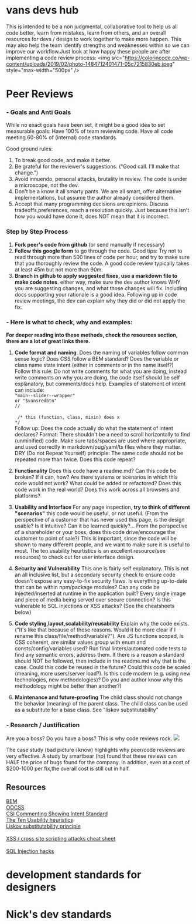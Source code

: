 # vans devs hub

This is intended to be a non judgmental, collaborative tool to help us all code better, learn from mistakes, learn from others, and an overall resources for devs / design to work together to make more happen. This may also help the team identify strengths and weaknesses within so we can improve our workflow.Just look at how happy these people are after implementing a code review process:
<img src="https://colorincode.co/wp-content/uploads/2019/02/photo-1484712401471-05c7215830eb.jpeg" style="max-width="500px" />

# Peer Reviews

### - Goals and Anti Goals

While no exact goals have been set, it might be a good idea to set measurable goals:
Have 100% of team reviewing code.
Have all code meeting 60-80% of (internal) code standards.

Good ground rules:
1. To break good code, and make it better.
2. Be grateful for the reviewer's suggestions. ("Good call. I'll make that change.")
3. Avoid innuendo, personal attacks, brutality in review. The code is under a microscope, not the dev. 
4. Don't be a know it all smarty pants. We are all smart, offer alternative implementations, but assume the author already considered them. 
5. Accept that many programming decisions are opinions. Discuss tradeoffs,preferences, reach a resolution quickly. Just because this isn't how you would have done it, does NOT mean that it is incorrect. 

### Step by Step Process
        
1. **Fork peer's code from github** (or send manually if necessary)
2. **Follow this google form** to go through the code. Good tips: Try not to read through more than 500 lines of code per hour, and try to make sure that you thoroughly review the code. A good code review typically takes at least 45m but not more than 90m.
3. **Branch in github to apply suggested fixes, use a markdown file to make code notes**. either way, make sure the dev author knows WHY you are suggesting changes, and what those changes will fix. Including docs supporting your rationale is a good idea.  Following up in code review meetings, the dev can explain why they did or did not apply the fix. 

### - Here is what to check, why and examples:
 **For deeper reading into these methods, check the resources section, there are a lot of great links there.**
1. **Code format and naming**. Does the naming of variables follow common sense logic? Does CSS follow a BEM standard? Does the variable or class name state intent (either in comments or in the name itself?) 
Follow this rule: Do not write comments for what you are doing, instead write comments on why you are doing, the code itself should be self explanatory, but comments/docs help. 
Examples of statement of intent can include:<br/>
<code>"main--slider--wrapper"</code><br/>
<code>or "$vansredbtn"</code> <br/>
<code>/<!--this is the main wrapper main--slider--wrapper-->/ </code><br/>
<code> /* this (function, class, mixin) does x */</code><br/>
Follow up: Does the code actually do what the statement of intent declares? 
Format: There shouldn't be a need to scroll horizontally to find (unminified) code. Make sure tabs/spaces are used where appropriate, and used correctly in markdown/pug/yaml/ts files where they matter. 
DRY (Do not Repeat Yourself) principle: The same code should not be repeated more than twice. Does this code repeat?

2. **Functionality** Does this code have a readme.md? Can this code be broken? If it can, how? Are there systems or scenarios in which this code would not work? What could be added or refactored? Does this code work in the real world? Does this work across all browsers and platforms? 

3. **Usability and Interface** For any page inspection, **try to think of different "scenarios"** this code would be useful, or not useful. (From the perspective of a customer that has never used this page, is the design usable? Is it intuitive? Can it be learned quickly?... From the perspective of a shareholder or your boss, does this code drive/encourage the customer to point of sale?) This is important, since the code will be shown to many different people, and we want to make sure it is useful to most. The ten usability heurtistics is an excellent resource(see resources) to check out for user interface design. 
4. **Security and Vulnerability** This one is fairly self explanatory. This is not an all inclusive list, but a secondary security check to ensure code doesn't expose any easy-to-fix security flaws. Is everything up-to-date that can be within npm/package modules? Can any code be injected/inserted at runtime in the application built? Every single image and piece of media being served over secure connection? Is this vulnerable to SQL injections or XSS attacks? (See the cheatsheets below)

5. **Code styling,layout,scalability/reusability** Explain why the code exists. ("It's like that because of these reasons. Would it be more clear if I rename this class/file/method/variable?"). Are JS functions scoped, is CSS coherent, are similar values group with enum and consts/config/variables used? Run final linters/automated code tests to find any semantic errors, address them. If there is a reason a standard should NOT be followed, then include in the readme.md why that is the case. Could this code be reused in the future? Could this code be scaled (meaning, more users/server load?). Is this code modern (e.g. using new technologies, new methodologies)? Do you and author know why this methodology might be better than another?)

6. **Maintenance and future-proofing** The child class should not change the behavior (meaning) of the parent class. The child class can be used as a substitute for a base class. See "liskov substitutability"
### - Research / Justification
Are you a boss? Do you have a boss?  This is why code reviews rock. 
<img src="http://s7d2.scene7.com/is/image/VansBrand/dev-case-study-1?$original-file$" />
      
The case study (bad picture i know) highlights why peer/code reviews are very effective. A study by smartbear (hp) found that these reviews can HALF the price of bugs found for the company. In addition, even at a cost of $200-1000 per fix,the overall cost is still cut in half.  

## Resources

   [BEM](http://getbem.com/introduction/) <br/>
   [OOCSS](http://oocss.org/) <br/>
   [CSI Commenting Showing Intent Standard](https://standards.mousepawmedia.com/csi.html) <br/>
   [The Ten Usability heuristics](https://www.nngroup.com/articles/ten-usability-heuristics/) <br/>
   [Liskov substitutability principle](https://en.wikipedia.org/wiki/Liskov_substitution_principle) <br/>     
   [XSS / cross site scripting attacks cheat sheet](https://github.com/OWASP/CheatSheetSeries/blob/master/cheatsheets/Cross_Site_Scripting_Prevention_Cheat_Sheet.md)   <br/>    
   [SQL Injection hacks](https://www.w3schools.com/sql/sql_injection.asp)<br/>  


# development standards for designers
# Nick's dev standards
